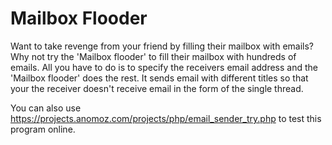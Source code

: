 # Mailbox Flooder

Want to take revenge from your friend by filling their mailbox with emails? Why not try the 'Mailbox flooder' to fill their mailbox with hundreds of emails. All you have to do is to specify the receivers email address and the 'Mailbox flooder' does the rest. It sends email with different titles so that your the receiver doesn't receive email in the form of the single thread.

You can also use https://projects.anomoz.com/projects/php/email_sender_try.php to test this program online.